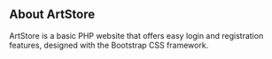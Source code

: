 ## About ArtStore

ArtStore is a basic PHP website that offers easy login and registration features, designed with the Bootstrap CSS framework.
